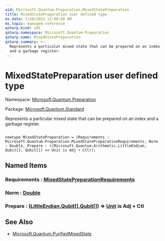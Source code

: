 ```yaml
---
uid: Microsoft.Quantum.Preparation.MixedStatePreparation
title: MixedStatePreparation user defined type
ms.date: 7/28/2023 12:00:00 AM
ms.topic: managed-reference
qsharp.kind: udt
qsharp.namespace: Microsoft.Quantum.Preparation
qsharp.name: MixedStatePreparation
qsharp.summary: >-
  Represents a particular mixed state that can be prepared on an index
  and a garbage register.
---
```


# MixedStatePreparation user defined type

Namespace: [Microsoft.Quantum.Preparation](xref:Microsoft.Quantum.Preparation)

Package: [Microsoft.Quantum.Standard](https://nuget.org/packages/Microsoft.Quantum.Standard)


Represents a particular mixed state that can be prepared on an indexand a garbage register.

```qsharp

newtype MixedStatePreparation = (Requirements : Microsoft.Quantum.Preparation.MixedStatePreparationRequirements, Norm : Double, Prepare : ((Microsoft.Quantum.Arithmetic.LittleEndian, Qubit[], Qubit[]) => Unit is Adj + Ctl));
```



## Named Items

### Requirements : [MixedStatePreparationRequirements](xref:Microsoft.Quantum.Preparation.MixedStatePreparationRequirements)


### Norm : [Double](xref:microsoft.quantum.qsharp.valueliterals#double-literals)


### Prepare : ([LittleEndian](xref:Microsoft.Quantum.Arithmetic.LittleEndian),[Qubit](xref:microsoft.quantum.qsharp.valueliterals#qubit-literals)[],[Qubit](xref:microsoft.quantum.qsharp.valueliterals#qubit-literals)[]) => [Unit](xref:microsoft.quantum.qsharp.valueliterals#unit-literal)  is Adj + Ctl



## See Also

- [Microsoft.Quantum.PurifiedMixedState](xref:Microsoft.Quantum.PurifiedMixedState)